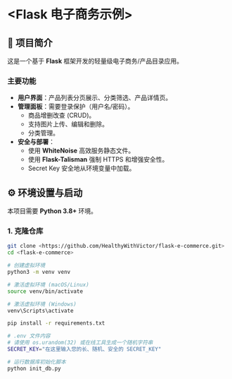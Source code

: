# <Flask 电子商务示例>

## 🛒 项目简介

这是一个基于 **Flask** 框架开发的轻量级电子商务/产品目录应用。

### 主要功能

* **用户界面**：产品列表分页展示、分类筛选、产品详情页。
* **管理面板**：需要登录保护（用户名/密码）。
    * 商品增删改查 (CRUD)。
    * 支持图片上传、编辑和删除。
    * 分类管理。
* **安全与部署**：
    * 使用 **WhiteNoise** 高效服务静态文件。
    * 使用 **Flask-Talisman** 强制 HTTPS 和增强安全性。
    * Secret Key 安全地从环境变量中加载。

## ⚙️ 环境设置与启动

本项目需要 **Python 3.8+** 环境。

### 1. 克隆仓库

```bash
git clone <https://github.com/HealthyWithVictor/flask-e-commerce.git>
cd <flask-e-commerce>

# 创建虚拟环境
python3 -m venv venv 

# 激活虚拟环境 (macOS/Linux)
source venv/bin/activate 

# 激活虚拟环境 (Windows)
venv\Scripts\activate

pip install -r requirements.txt

# .env 文件内容
# 请使用 os.urandom(32) 或在线工具生成一个随机字符串
SECRET_KEY="在这里输入您的长、随机、安全的 SECRET_KEY"

# 运行数据库初始化脚本
python init_db.py 


